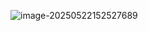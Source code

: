 ![image-20250522152527689](C:\Users\13227\Documents\GitHub\Style_Change_embeded_linux\image-20250522152527689.png)
